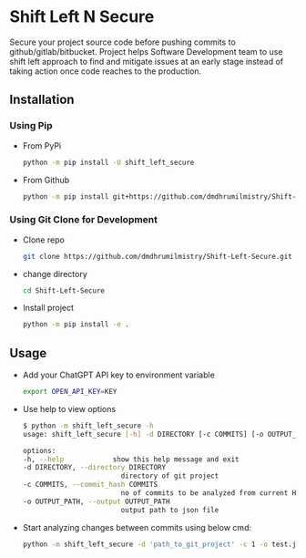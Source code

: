 # Shift Left N Secure

Secure your project source code before pushing commits to github/gitlab/bitbucket. Project helps Software Development team to use shift left approach to find and mitigate issues at an early stage instead of taking action once code reaches to the production. 

## Installation

### Using Pip

- From PyPi

    ```bash
    python -m pip install -U shift_left_secure
    ```

- From Github

    ```bash
    python -m pip install git+https://github.com/dmdhrumilmistry/Shift-Left-Secure.git
    ```

### Using Git Clone for Development

- Clone repo

    ```bash
    git clone https://github.com/dmdhrumilmistry/Shift-Left-Secure.git
    ```

- change directory

    ```bash
    cd Shift-Left-Secure
    ```

- Install project

    ```bash
    python -m pip install -e . 
    ```

## Usage

- Add your ChatGPT API key to environment variable

    ```bash
    export OPEN_API_KEY=KEY
    ```

- Use help to view options

    ```bash
    $ python -m shift_left_secure -h
    usage: shift_left_secure [-h] -d DIRECTORY [-c COMMITS] [-o OUTPUT_PATH]

    options:
    -h, --help            show this help message and exit
    -d DIRECTORY, --directory DIRECTORY
                            directory of git project
    -c COMMITS, --commit_hash COMMITS
                            no of commits to be analyzed from current HEAD
    -o OUTPUT_PATH, --output OUTPUT_PATH
                            output path to json file
    ```

- Start analyzing changes between commits using below cmd:

    ```bash
    python -m shift_left_secure -d 'path_to_git_project' -c 1 -o test.json
    ```
